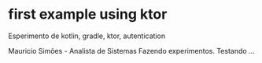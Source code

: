 # first example using ktor
Esperimento de kotlin, gradle, ktor, autentication

Mauricio Simões - Analista de Sistemas
Fazendo experimentos.
Testando ...